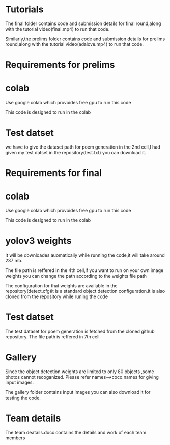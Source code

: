 # Tutorials
The final folder contains code and submission details for final round,along with the tutorial video(final.mp4) to run that code.

Similarly,the prelims folder contains code and submission details for prelims round,along with the tutorial video(adalove.mp4) to run that code. 
# Requirements for prelims
# colab
Use google colab which provoides free gpu to run this code

This code is designed to run in the colab
# Test datset
we have to give the dataset path for poem generation in the 2nd cell,I had given my test datset in the repository(test.txt) you can download it.

# Requirements for final
# colab
Use google colab which provoides free gpu to run this code

This code is designed to run in the colab
# yolov3 weights
It will be downloades auomatically while running the code,it will take around 237 mb.

The file path is reffered in the 4th cell,if you want to run on your own image weights you can change the path according to the weights file path

The configuration for that weights are available in the repository(detect.cfg)it is a standard object detection configuration.it is also cloned from the repository while runing the code
# Test datset
The test dataset for poem generation is fetched from the cloned github repository.
The file path is reffered in 7th cell
# Gallery
Since the object detection weights are limited to only 80 objects ,some photos cannot recoganized.
Please refer names-->coco.names for giving input images. 

The gallery folder contains input images you can also download it for testing the code.

# Team details
The team deatails.docx contains the details and work of each team members

